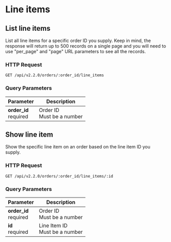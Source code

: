 #  Line items

## List line items

List all line items for a specific order ID you supply.
Keep in mind, the response will return up to 500 records on a single page and you will need to use "per_page" and "page" URL parameters to see all the records.

### HTTP Request

`GET /api/v2.2.0/orders/:order_id/line_items`

### Query Parameters

Parameter | Description
--------- | -----------
<div><strong>order_id </strong></div><div>required</div> | <div>Order ID</div><div>Must be a number</div>


## Show line item

Show the specific line item on an order based on the line item ID you supply.

### HTTP Request

`GET /api/v2.2.0/orders/:order_id/line_items/:id`

### Query Parameters

Parameter | Description
--------- | -----------
<div><strong>order_id </strong></div><div>required</div> | <div>Order ID</div><div>Must be a number</div>
<div><strong>id </strong></div><div>required</div> | <div>Line Item ID</div><div>Must be a number</div>
